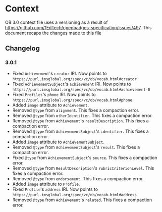 # Context

OB 3.0 context file uses a versioning as a result of https://github.com/1EdTech/openbadges-specification/issues/497. This document recaps the changes made to this file

## Changelog

### 3.0.1

- Fixed `Achievement`'s `creator` IRI. Now points to `https://purl.imsglobal.org/spec/vc/ob/vocab.html#creator`
- Fixed `AchievementSubject`'s `achievement` IRI. Now points to `https://purl.imsglobal.org/spec/vc/ob/vocab.html#achievement-0`
- Fixed `Profiles`'s `phone` IRI. Now points to `https://purl.imsglobal.org/spec/vc/ob/vocab.html#phone`
- Added `image` attribute to `Achievement`.
- Removed `@type` from `alignment`. This fixes a compaction error.
- Removed `@type` from `otherIdentifier`. This fixes a compaction error.
- Removed `@type` from `Achievement`'s `resultDescription`. This fixes a compaction error.
- Removed `@type` from `AchievementSubject`'s `identifier`. This fixes a compaction error.
- Added `image` attribute to `AchievementSubject`.
- Removed `@type` from `AchievementSubject`'s `result`. This fixes a compaction error.
- Fixed `@type` from `AchievementSubject`'s `source`. This fixes a compaction error.
- Removed `@type` from `ResultDescription`'s `rubricCriterionLevel`. This fixes a compaction error.
- Removed `@type` from `endorsement`. This fixes a compaction error.
- Added `image` attribute to `Profile`.
- Fixed `Profile`'s `address` IRI. Now points to `https://purl.imsglobal.org/spec/vc/ob/vocab.html#address`
- Removed `@type` from `Achievement`'s `related`. This fixes a compaction error.
